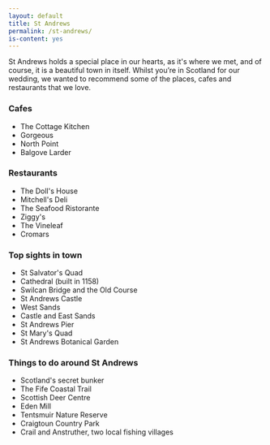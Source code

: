 ```yaml
---
layout: default
title: St Andrews
permalink: /st-andrews/
is-content: yes
---
```


St Andrews holds a special place in our hearts, as it's where we met, and of course, it is a beautiful town in itself. Whilst you’re in Scotland for our wedding, we wanted to recommend some of the places, cafes and restaurants that we love. 

### Cafes

- The Cottage Kitchen 
- Gorgeous
- North Point 
- Balgove Larder

### Restaurants

- The Doll's House
- Mitchell's Deli
- The Seafood Ristorante
- Ziggy's 
- The Vineleaf 
- Cromars


### Top sights in town

- St Salvator's Quad
- Cathedral (built in 1158)
- Swilcan Bridge and the Old Course
- St Andrews Castle 
- West Sands 
- Castle and East Sands
- St Andrews Pier
- St Mary's Quad
- St Andrews Botanical Garden  

### Things to do around St Andrews 

- Scotland's secret bunker 
- The Fife Coastal Trail
- Scottish Deer Centre 
- Eden Mill
- Tentsmuir Nature Reserve 
- Craigtoun Country Park
- Crail and Anstruther, two local fishing villages 
